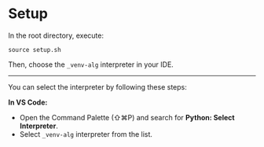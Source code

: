# Setup

In the root directory, execute:

```
source setup.sh
```
Then, choose the `_venv-alg` interpreter in your IDE.

---

You can select the interpreter by following these steps:

**In VS Code:**
- Open the Command Palette (⇧⌘P) and search for **Python: Select Interpreter**.
- Select `_venv-alg` interpreter from the list.
